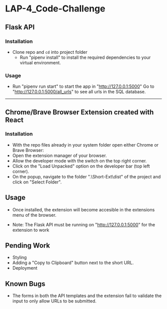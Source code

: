 # LAP-4_Code-Challenge

## Flask API

### Installation

- Clone repo and `cd` into project folder
    - Run "pipenv install" to install the required dependencies to your virtual environment.
  

###  Usage

- Run "pipenv run start" to start the app in "http://127.0.0.1:5000"
    Go to "http://127.0.0.1:5000/all_urls" to see all urls in the SQL database.

---

## Chrome/Brave Browser Extension created with React

### Installation

- With the repo files already in your system folder open either Chrome or Brave Browser:
- Open the extension manager of your browser.
- Allow the developer mode with the switch on the top right corner.
- Click on the "Load Unpacked" option on the developer bar (top left corner).
- On the popup, navigate to the folder ".\Short-Ext\dist" of the project and click on "Select Folder".

## Usage

- Once installed, the extension will become accesible in the extensions menu of the browser.
* Note: The Flask API must be running on "http://127.0.0.1:5000" for the extension to work


## Pending Work

- Styling
- Adding a "Copy to Clipboard" button next to the short URL.
- Deployment

## Known Bugs

- The forms in both the API templates and the extension fail to validate the input to only allow URLs to be submitted.
  
